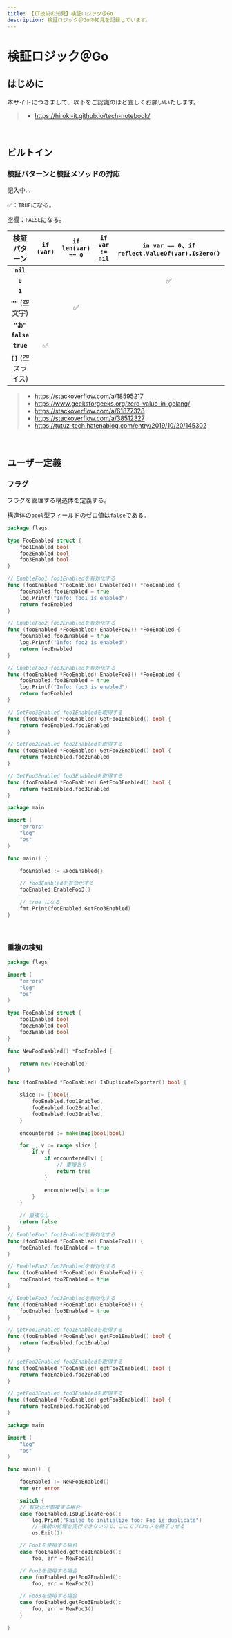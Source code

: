 ```yaml
---
title: 【IT技術の知見】検証ロジック＠Go
description: 検証ロジック＠Goの知見を記録しています。
---
```


# 検証ロジック＠Go

## はじめに

本サイトにつきまして、以下をご認識のほど宜しくお願いいたします。

> - https://hiroki-it.github.io/tech-notebook/

<br>

## ビルトイン

### 検証パターンと検証メソッドの対応

記入中...

✅：`TRUE`になる。

空欄：`FALSE`になる。

|     検証パターン      | `if (var)` | `if len(var) == 0` | `if var != nil` | `in var == 0`、`if reflect.ValueOf(var).IsZero()` |
| :-------------------: | :--------: | :----------------: | :-------------: | :-----------------------------------------------: |
|       **`nil`**       |            |                    |                 |                                                   |
|        **`0`**        |            |                    |                 |                        ✅                         |
|        **`1`**        |            |                    |                 |                                                   |
|   **`""`** (空文字)   |            |         ✅         |                 |                                                   |
|      **`"あ"`**       |            |                    |                 |                                                   |
|      **`false`**      |            |                    |                 |                                                   |
|      **`true`**       |     ✅     |                    |                 |                                                   |
| **`[]`** (空スライス) |            |                    |                 |                                                   |

> - https://stackoverflow.com/a/18595217
> - https://www.geeksforgeeks.org/zero-value-in-golang/
> - https://stackoverflow.com/a/61877328
> - https://stackoverflow.com/a/38512327
> - https://tutuz-tech.hatenablog.com/entry/2019/10/20/145302

<br>

## ユーザー定義

### フラグ

フラグを管理する構造体を定義する。

構造体の`bool`型フィールドのゼロ値は`false`である。

```go
package flags

type FooEnabled struct {
	foo1Enabled bool
	foo2Enabled bool
	foo3Enabled bool
}

// EnableFoo1 foo1Enabledを有効化する
func (fooEnabled *FooEnabled) EnableFoo1() *FooEnabled {
	fooEnabled.foo1Enabled = true
	log.Printf("Info: foo1 is enabled")
	return fooEnabled
}

// EnableFoo2 foo2Enabledを有効化する
func (fooEnabled *FooEnabled) EnableFoo2() *FooEnabled {
	fooEnabled.foo2Enabled = true
	log.Printf("Info: foo2 is enabled")
	return fooEnabled
}

// EnableFoo3 foo3Enabledを有効化する
func (fooEnabled *FooEnabled) EnableFoo3() *FooEnabled {
	fooEnabled.foo3Enabled = true
	log.Printf("Info: foo3 is enabled")
	return fooEnabled
}

// GetFoo3Enabled foo1Enabledを取得する
func (fooEnabled *FooEnabled) GetFoo1Enabled() bool {
	return fooEnabled.foo1Enabled
}

// GetFoo2Enabled foo2Enabledを取得する
func (fooEnabled *FooEnabled) GetFoo2Enabled() bool {
	return fooEnabled.foo2Enabled
}

// GetFoo3Enabled foo3Enabledを取得する
func (fooEnabled *FooEnabled) GetFoo3Enabled() bool {
	return fooEnabled.foo3Enabled
}
```

```go
package main

import (
	"errors"
	"log"
	"os"
)

func main() {

	fooEnabled := &FooEnabled{}

	// foo3Enabledを有効化する
	fooEnabled.EnableFoo3()

	// true になる
	fmt.Print(fooEnabled.GetFoo3Enabled)
}
```

<br>

### 重複の検知

```go
package flags

import (
	"errors"
	"log"
	"os"
)

type FooEnabled struct {
	foo1Enabled bool
	foo2Enabled bool
	foo3Enabled bool
}

func NewFooEnabled() *FooEnabled {

	return new(FooEnabled)
}

func (fooEnabled *FooEnabled) IsDuplicateExporter() bool {

	slice := []bool{
		fooEnabled.foo1Enabled,
		fooEnabled.foo2Enabled,
		fooEnabled.foo3Enabled,
	}

	encountered := make(map[bool]bool)

	for _, v := range slice {
        if v {
			if encountered[v] {
				// 重複あり
				return true
			}

			encountered[v] = true
		}
	}

	// 重複なし
	return false
}
// EnableFoo1 foo1Enabledを有効化する
func (fooEnabled *FooEnabled) EnableFoo1() {
	fooEnabled.foo1Enabled = true
}

// EnableFoo2 foo2Enabledを有効化する
func (fooEnabled *FooEnabled) EnableFoo2() {
	fooEnabled.foo2Enabled = true
}

// EnableFoo3 foo3Enabledを有効化する
func (fooEnabled *FooEnabled) EnableFoo3() {
	fooEnabled.foo3Enabled = true
}

// getFoo1Enabled foo1Enabledを取得する
func (fooEnabled *FooEnabled) getFoo1Enabled() bool {
	return fooEnabled.foo1Enabled
}

// getFoo2Enabled foo2Enabledを取得する
func (fooEnabled *FooEnabled) getFoo2Enabled() bool {
	return fooEnabled.foo2Enabled
}

// getFoo3Enabled foo3Enabledを取得する
func (fooEnabled *FooEnabled) getFoo3Enabled() bool {
	return fooEnabled.foo3Enabled
}
```

```go
package main

import (
	"log"
	"os"
)

func main()  {

	fooEnabled := NewFooEnabled()
	var err error

	switch {
	// 有効化が重複する場合
	case fooEnabled.IsDuplicateFoo():
		log.Print("Failed to initialize foo: Foo is duplicate")
		// 後続の処理を実行できないので、ここでプロセスを終了させる
		os.Exit(1)

	// Foo1を使用する場合
	case fooEnabled.getFoo1Enabled():
		foo, err = NewFoo1()

	// Foo2を使用する場合
	case fooEnabled.getFoo2Enabled():
		foo, err = NewFoo2()

	// Foo3を使用する場合
	case fooEnabled.getFoo3Enabled():
		foo, err = NewFoo3()
	}

}
```

<br>
